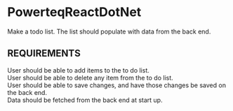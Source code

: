 # PowerteqReactDotNet

Make a todo list. The list should populate with data from the back end.
## REQUIREMENTS
User should be able to add items to the to do list.  
User should be able to delete any item from the to do list.  
User should be able to save changes, and have those changes be saved on the back end.  
Data should be fetched from the back end at start up.  